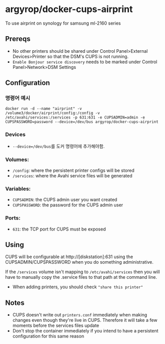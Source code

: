 # argyrop/docker-cups-airprint

To use airprint on synology for samsung ml-2160 series

## Prereqs
* No other printers should be shared under Control Panel>External Devices>Printer so that the DSM's CUPS is not running. 
* `Enable Bonjour service discovery` needs to be marked under Control Panel>Network>DSM Settings 

## Configuration

### 명령어 예시
`docker run -d --name "airprint" -v /volume3/docker/airprint/config:/config -v /etc/avahi/services:/services -p 631:631 -e CUPSADMIN=admin -e CUPSPASSWORD=password --device=/dev/bus argyrop/docker-cups-airprint`

### Devices
* `--device=/dev/bus`를 도커 명령어에 추가해야함.

### Volumes:
* `/config`: where the persistent printer configs will be stored
* `/services`: where the Avahi service files will be generated

### Variables:
* `CUPSADMIN`: the CUPS admin user you want created
* `CUPSPASSWORD`: the password for the CUPS admin user

### Ports:
* `631`: the TCP port for CUPS must be exposed

## Using
CUPS will be configurable at http://[diskstation]:631 using the CUPSADMIN/CUPSPASSWORD when you do something administrative.

If the `/services` volume isn't mapping to `/etc/avahi/services` then you will have to manually copy the .service files to that path at the command line.

* When adding printers, you should check `"share this printer"`

## Notes
* CUPS doesn't write out `printers.conf` immediately when making changes even though they're live in CUPS. Therefore it will take a few moments before the services files update
* Don't stop the container immediately if you intend to have a persistent configuration for this same reason
 
